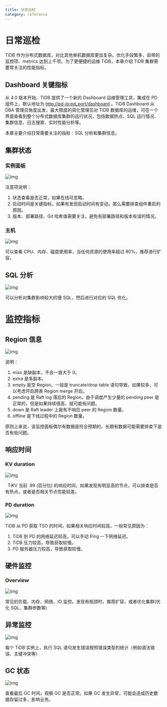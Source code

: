 ```yaml
---
title: 日常巡检
category: reference
---
```


# 日常巡检

TiDB 作为分布式数据库，对比其他单机数据库更加复杂。优化手段繁多，自带的监控项、metrics 达到上千项。为了更便捷的运维 TiDB，本章介绍 TiDB 集群需要常关注的性能指标。

## Dashboard 关键指标

从 4.0 版本开始，TiDB 提供了一个新的 Dashboard 运维管理工具，集成在 PD 组件上，默认地址为 <http://pd-ip:pd_port/dashboard> 。TiDB Dashboard 从 DBA 管理员角度出发，最大限度的简化管理员对 TiDB 数据库的运维，可在一个界面查看到整个分布式数据库集群的运行状况，包括数据热点、SQL 运行情况、集群信息、日志搜索、实时性能分析等。

  本章主要介绍日常需要关注的指标：SQL 分析和集群信息。

## 集群状态

### 实例面板

![img](/media/daily-inspection/status.png)

注意项说明：

1. 状态查看是否正常，如果在线可忽略。
2. 启动时间是关键指标，如果有发现启动时间有变动，那么需要排查组件重启的原因。
3. 版本、部署路径、Git 哈希值需要关注，避免有部署路径和版本有误的情况。

### 主机

![img](/media/daily-inspection/host.png)

可以查看 CPU、内存、磁盘使用率，当任何资源的使用率超过 80%，推荐进行扩容。

## SQL 分析

![img](/media/daily-inspection/sql_analysis.png)

可以分析对集群影响较大的慢 SQL，然后进行对应的 SQL 优化。

# 监控指标

## Region 信息

![img](/media/daily-inspection/region_staus.png)

说明：

1. miss 是缺副本，不会一直大于 0。
2. extra 是多副本。
3. empty 是空 Region，一般是 truncate/drop table 语句导致，如果较多，可以考虑开启跨表 Region merge 开启。
4. pending 是 Raft log 落后的 Region。由于调度产生少量的 pending peer 是正常的，但是如果持续很高，就可能有问题。
5. down 是 Raft leader 上报有不响应 peer 的 Region 数量。
6. offline 是下线过程中的 Region 数量。

原则上来说，该监控面板偶尔有数据是符合预期的，长期有数据可能需要排查下是否有些问题。

## 响应时间

### KV duration

![img](/media/daily-inspection/KV_Duration.png)

  TiKV 当前 .99 (百分位) 的响应时间，如果发现有明显高的节点，可以排查是否有热点，或者是否相关节点性能较差。

### PD duration

![img](/media/daily-inspection/PD_duration.png)

TiDB 从 PD 获取 TSO 的时间，如果相关响应时间较高，一般常见原因为：

1. TiDB 到 PD 的网络延迟较高，可以手动 Ping 一下网络延迟。
2. TiDB 压力较高，导致获取较慢。
3. PD 服务器压力较高，导致获取较慢。

## 硬件监控

### Overview

![img](/media/daily-inspection/overview.png)

常见的负载、内存、网络、IO 监控。发现有瓶颈时，推荐扩容，或者优化集群(优化 SQL、集群参数等)

## 异常监控

![img](/media/daily-inspection/Failed_query.png)

每个 TiDB 实例上，执行 SQL 语句发生错误按照错误类型的统计（例如语法错误、主键冲突等）

## GC 状态

![img](/media/daily-inspection/GC.png)

查看最后 GC 时间，观察 GC 是否正常。如果 GC 发生异常，可能会造成历史数据存留过多，影响业务。
